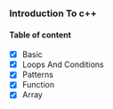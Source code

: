 ### Introduction To c++

#### Table of content
- [x] Basic
- [x] Loops And Conditions
- [x] Patterns
- [x] Function
- [x] Array
